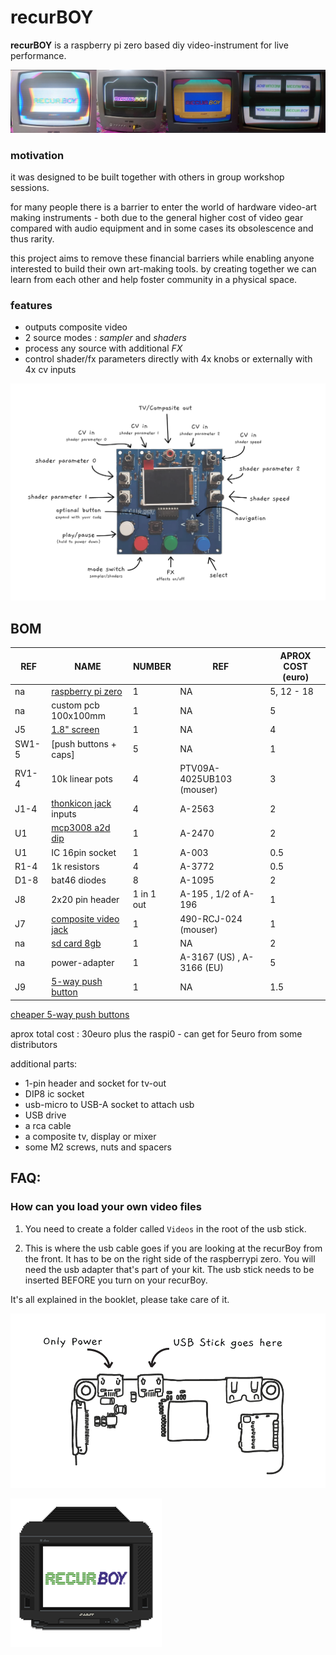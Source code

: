 # recurBOY

__recurBOY__ is a raspberry pi zero based diy video-instrument for live performance.

![alt text](img/recurboy-horizontal.jpg "recurBoy")

### motivation

it was designed to be built together with others in group workshop sessions.

for many people there is a barrier to enter the world of hardware video-art making instruments - both due to the general higher cost of video gear compared with audio equipment and in some cases its obsolescence and thus rarity.

this project aims to remove these financial barriers while enabling anyone interested to build their own art-making tools. by creating together we can learn from each other and help foster community in a physical space.

### features

- outputs composite video
- 2 source modes : _sampler_ and _shaders_
- process any source with additional _FX_
- control shader/fx parameters directly with 4x knobs or externally with 4x cv inputs

![alt text](img/background.png "recurBoy")

## BOM

REF | NAME | NUMBER | REF | APROX COST (euro)
--- | --- | --- | --- | ---
na | [raspberry pi zero] | 1 | NA | 5, 12 - 18
na | custom pcb 100x100mm | 1 | NA | 5
J5 | [1.8" screen] | 1 | NA | 4
SW1-5 | [push buttons + caps] | 5 | NA | 1 
RV1-4 | 10k linear pots | 4 | PTV09A-4025UB103 (mouser) | 3
J1-4 | [thonkicon jack] inputs | 4 | A-2563  | 2
U1 | [mcp3008 a2d dip] | 1 | A-2470 | 2
U1 | IC 16pin socket | 1 | A-003 | 0.5
R1-4 | 1k resistors | 4 | A-3772 | 0.5
D1-8 | bat46 diodes| 8 | A-1095 | 2
J8 | 2x20 pin header | 1 in 1 out | A-195 , 1/2 of A-196 | 1
J7 | [composite video jack] | 1 | 490-RCJ-024 (mouser) | 1
na | [sd card 8gb] | 1 | NA | 2 |
na | power-adapter | 1 | A-3167 (US) , A-3166 (EU) |  5
J9 | [5-way push button] | 1 | NA | 1.5

[cheaper 5-way push buttons](https://www.aliexpress.com/item/32998891073.html?spm=a2g0o.cart.0.0.7c183c00s7Cy0m&gps-id=shopcart_buyagain&scm=1007.13440.139630.0&scm_id=1007.13440.139630.0&scm-url=1007.13440.139630.0&pvid=50241eba-8280-43af-a44d-d995130093bc)

aprox total cost : 30euro plus the raspi0 - can get for 5euro from some distributors

additional parts:

- 1-pin header and socket for tv-out
- DIP8 ic socket
- usb-micro to USB-A socket to attach usb
- USB drive
- a rca cable
- a composite tv, display or mixer
- some M2 screws, nuts and spacers

[raspberry pi zero]: https://www.berrybase.de/raspberry-pi-zero-v1.3
[1.8" screen]: https://www.aliexpress.com/item/32996979276.html
[mcp3008 a2d dip]: https://www.aliexpress.com/item/32735896933.html
[push buttons + caps from china]: https://www.aliexpress.com/item/32826994795.html
[thonkicon jack]: https://modularaddict.com/pj301m12-jacks
[sd card 8gb]: https://www.aliexpress.com/item/33040093922.html

[composite video jack]: https://www.mouser.de/ProductDetail/CUI/RCJ-024
[5-way push button]: https://www.aliexpress.com/item/32845147449.html

## FAQ:

### How can you load your own video files

1. You need to create a folder called `Videos` in the root of the usb stick. 

2. This is where the usb cable goes if you are looking at the recurBoy from the front. It has to be on the right side of the raspberrypi zero. You will need the usb adapter that's part of your kit. The usb stick needs to be inserted BEFORE you turn on your recurBoy. 

It's all explained in the booklet, please take care of it. 

![alt text](img/usb-where.png "where to put usb")

![alt text](img/splash.gif "Splash Screen")
